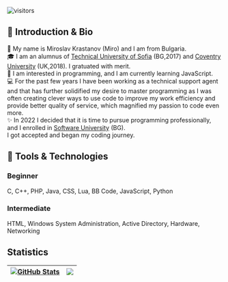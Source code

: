 ![visitors](https://visitor-badge.glitch.me/badge?page_id=mirokrastanov)

## 👋 Introduction & Bio
👦 My name is Miroslav Krastanov (Miro) and I am from Bulgaria. <br>
🎓 I am an alumnus of <a href="https://www.tu-sofia.bg/">Technical University of Sofia</a> (BG,2017) and <a href="https://www.coventry.ac.uk/">Coventry University</a> (UK,2018). I gratuated with merit. <br>
👀 I am interested in programming, and I am currently learning JavaScript. <br>
💻 For the past few years I have been working as a technical support agent and that has further solidified my desire to master programming as I was often creating clever ways to use code to improve my work efficiency and provide better quality of service, which magnified my passion to code even more. <br>
✨ In 2022 I decided that it is time to pursue programming professionally, and I enrolled in <a href="https://softuni.bg">Software University</a> (BG). 
<br> I got accepted and began my coding journey. <br>

## 🔭 Tools & Technologies
### Beginner
C, C++, PHP, Java, CSS, Lua, BB Code, JavaScript, Python <br>
### Intermediate
HTML, Windows System Administration, Active Directory, Hardware, Networking <br>

## Statistics
| <a href="#"><img align="center" src="https://github-readme-stats.vercel.app/api?username=mirokrastanov&show_icons=true&include_all_commits=true&hide_border=true&theme=chartreuse-dark" alt="GitHub Stats" /></a> | <a href="#"><img align="center" src="https://github-readme-stats.vercel.app/api/top-langs/?username=mirokrastanov&layout=compact&hide_border=true&theme=chartreuse-dark" /></a> |
| ------------- | ------------- |
